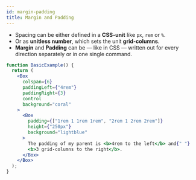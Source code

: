 ```yaml
---
id: margin-padding
title: Margin and Padding
---
```


- Spacing can be either defined in a **CSS-unit** like `px`, `rem` or `%`.
- Or as **unitless number**, which sets the unit **grid-columns**.
- **Margin** and **Padding** can be — like in CSS — written out for every direction separately or in one single command.

```jsx live
function BasicExample() {
  return (
    <Box
      colspan={6}
      paddingLeft={"4rem"}
      paddingRight={3}
      control
      background="coral"
    >
      <Box
        padding={["1rem 1 1rem 1rem", "2rem 1 2rem 2rem"]}
        height={"250px"}
        background="lightblue"
      >
        The padding of my parent is <b>4rem to the left</b> and{" "}
        <b>3 grid-columns to the right</b>.
      </Box>
    </Box>
  );
}
```
